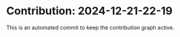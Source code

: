 # Contribution: 2024-12-21-22-19
This is an automated commit to keep the contribution graph active.
